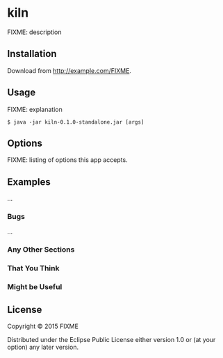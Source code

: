 # kiln

FIXME: description

## Installation

Download from http://example.com/FIXME.

## Usage

FIXME: explanation

    $ java -jar kiln-0.1.0-standalone.jar [args]

## Options

FIXME: listing of options this app accepts.

## Examples

...

### Bugs

...

### Any Other Sections
### That You Think
### Might be Useful

## License

Copyright © 2015 FIXME

Distributed under the Eclipse Public License either version 1.0 or (at
your option) any later version.
